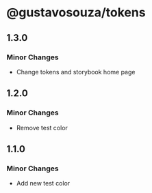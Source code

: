 # @gustavosouza/tokens

## 1.3.0

### Minor Changes

- Change tokens and storybook home page

## 1.2.0

### Minor Changes

- Remove test color

## 1.1.0

### Minor Changes

- Add new test color
